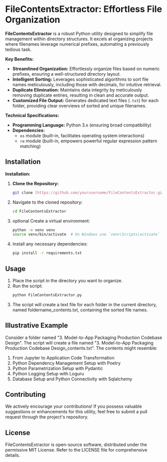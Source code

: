 # FileContentsExtractor: Effortless File Organization

**FileContentsExtractor** is a robust Python utility designed to simplify file management within directory structures. It excels at organizing projects where filenames leverage numerical prefixes, automating a previously tedious task.

**Key Benefits:**

* **Streamlined Organization:** Effortlessly organize files based on numeric prefixes, ensuring a well-structured directory layout.
* **Intelligent Sorting:** Leverages sophisticated algorithms to sort file names meticulously, including those with decimals, for intuitive retrieval.
* **Duplicate Elimination:** Maintains data integrity by meticulously removing duplicate entries, resulting in clean and accurate output.
* **Customized File Output:** Generates dedicated text files (`.txt`) for each folder, providing clear overviews of sorted and unique filenames.

**Technical Specifications:**

* **Programming Language:** Python 3.x (ensuring broad compatibility)
* **Dependencies:**
    * `os` module (built-in, facilitates operating system interactions)
    * `re` module (built-in, empowers powerful regular expression pattern matching)

## Installation

**Installation:**

1. **Clone the Repository:**

   ```bash
   git clone [https://github.com/yourusername/FileContentsExtractor.git](https://github.com/yourusername/FileContentsExtractor.git)
   ```

2. Navigate to the cloned repository:
   ```bash
   cd FileContentsExtractor
   ```
3. optional Create a virtual environment:
   ```bash
   python -m venv venv
   source venv/bin/activate  # On Windows use `venv\Scripts\activate`
   ```
4. Install any necessary dependencies:
   ```bash
   pip install -r requirements.txt
   ```

## Usage
1. Place the script in the directory you want to organize.
2. Run the script:
   ```bash
   python FileContentsExtractor.py
   ```
3. The script will create a text file for each folder in the current directory, named foldername_contents.txt, containing the sorted file names.
## Illustrative Example
Consider a folder named "3. Model-to-App Packaging Production Codebase Design". The script will create a file named "3. Model-to-App Packaging Production Codebase Design_contents.txt". The contents might resemble:

1. From Jupyter to Application Code Transformation
2. Python Dependency Management Setup with Poetry
3. Python Parametrization Setup with Pydantic
4. Python Logging Setup with Loguru
5. Database Setup and Python Connectivity with Sqlalchemy

## Contributing
We actively encourage your contributions! If you possess valuable suggestions or enhancements for this utility, feel free to submit a pull request through the project's repository.

## License
FileContentsExtractor is open-source software, distributed under the permissive MIT License. Refer to the LICENSE file for comprehensive details.